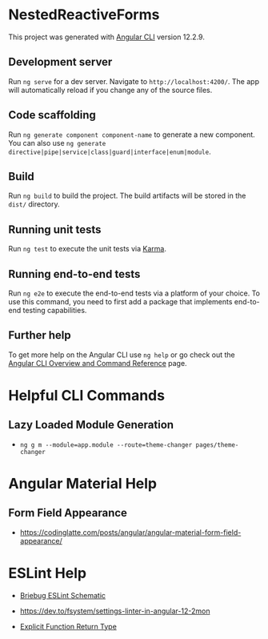# NestedReactiveForms

This project was generated with [Angular CLI](https://github.com/angular/angular-cli) version 12.2.9.

## Development server

Run `ng serve` for a dev server. Navigate to `http://localhost:4200/`. The app will automatically reload if you change any of the source files.

## Code scaffolding

Run `ng generate component component-name` to generate a new component. You can also use `ng generate directive|pipe|service|class|guard|interface|enum|module`.

## Build

Run `ng build` to build the project. The build artifacts will be stored in the `dist/` directory.

## Running unit tests

Run `ng test` to execute the unit tests via [Karma](https://karma-runner.github.io).

## Running end-to-end tests

Run `ng e2e` to execute the end-to-end tests via a platform of your choice. To use this command, you need to first add a package that implements end-to-end testing capabilities.

## Further help

To get more help on the Angular CLI use `ng help` or go check out the [Angular CLI Overview and Command Reference](https://angular.io/cli) page.

# Helpful CLI Commands

## Lazy Loaded Module Generation

- `ng g m --module=app.module --route=theme-changer pages/theme-changer`

# Angular Material Help

## Form Field Appearance

- https://codinglatte.com/posts/angular/angular-material-form-field-appearance/

# ESLint Help

- [Briebug ESLint Schematic](https://blog.briebug.com/blog/convert-angular-project-tslint-eslint)

- https://dev.to/fsystem/settings-linter-in-angular-12-2mon

- [Explicit Function Return Type](https://github.com/typescript-eslint/typescript-eslint/blob/master/packages/eslint-plugin/docs/rules/explicit-function-return-type.md)
